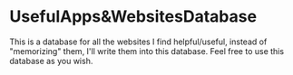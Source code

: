 # UsefulApps&WebsitesDatabase
This is a database for all the websites I find helpful/useful, instead of "memorizing" them, I'll write them into this database. Feel free to use this database as you wish.

